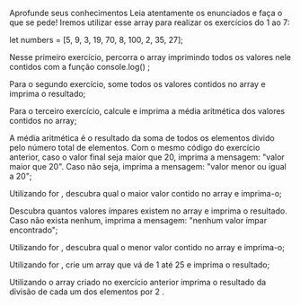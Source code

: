 Aprofunde seus conhecimentos
Leia atentamente os enunciados e faça o que se pede! Iremos utilizar esse array para realizar os exercícios do 1 ao 7:

let numbers = [5, 9, 3, 19, 70, 8, 100, 2, 35, 27];


Nesse primeiro exercício, percorra o array imprimindo todos os valores nele contidos com a função console.log() ;

Para o segundo exercício, some todos os valores contidos no array e imprima o resultado;

Para o terceiro exercício, calcule e imprima a média aritmética dos valores contidos no array;

A média aritmética é o resultado da soma de todos os elementos divido pelo número total de elementos.
Com o mesmo código do exercício anterior, caso o valor final seja maior que 20, imprima a mensagem: "valor maior que 20". Caso não seja, imprima a mensagem: "valor menor ou igual a 20";

Utilizando for , descubra qual o maior valor contido no array e imprima-o;

Descubra quantos valores ímpares existem no array e imprima o resultado. Caso não exista nenhum, imprima a mensagem: "nenhum valor ímpar encontrado";

Utilizando for , descubra qual o menor valor contido no array e imprima-o;

Utilizando for , crie um array que vá de 1 até 25 e imprima o resultado;

Utilizando o array criado no exercício anterior imprima o resultado da divisão de cada um dos elementos por 2 .
